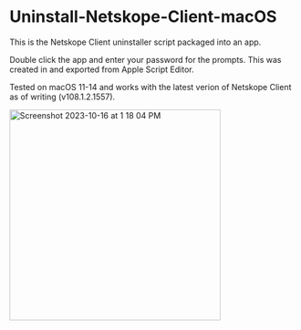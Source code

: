 # Uninstall-Netskope-Client-macOS
This is the Netskope Client uninstaller script packaged into an app.

Double click the app and enter your password for the prompts. This was created in and exported from Apple Script Editor.

Tested on macOS 11-14 and works with the latest verion of Netskope Client as of writing (v108.1.2.1557).

<img width="370" alt="Screenshot 2023-10-16 at 1 18 04 PM" src="https://github.com/TheMacGamer92/Uninstall-Netskope-Client-macOS/assets/145491705/70fcf67c-20da-48b5-91ff-50a712f9be4e">

